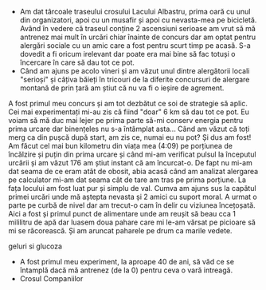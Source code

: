 - Am dat târcoale traseului crosului Lacului Albastru, prima oară cu unul din organizatori, apoi cu un musafir și apoi cu nevasta-mea pe bicicletă. Având în vedere că traseul conține 2 ascensiuni serioase am vrut să mă antrenez mai mult în urcări chiar înainte de concurs dar am optat pentru alergări sociale cu un amic care a fost pentru scurt timp pe acasă. S-a dovedit a fi oricum irelevant dar poate era mai bine să fac totuși o încercare în care să dau tot ce pot.
- Când am ajuns pe acolo vineri și am văzut unul dintre alergătorii locali "serioși" și câțiva băieți în tricouri de la diferite concursuri de alergare montană de prin țară am știut că nu va fi o ieșire de agrement.

A fost primul meu concurs și am tot dezbătut ce soi de strategie să aplic. Cei mai experimentați mi-au zis că fiind "doar" 6 km să dau tot ce pot. Eu voiam să mă duc mai lejer pe prima parte să-mi conserv energia pentru prima urcare dar binențeles nu s-a întâmplat asta... Când am văzut că toți merg ca din pușcă după start, am zis ce, numai eu nu pot? Și dus am fost! Am făcut cel mai bun kilometru din viața mea (4:09) pe porțiunea de încălzire și puțin din prima urcare și când mi-am verificat pulsul la începutul urcării și am văzut 176 am știut instant că am încurcat-o. De fapt nu mi-am dat seama de ce eram atât de obosit, abia acasă când am analizat alergarea pe calculator mi-am dat seama cât de tare am tras pe prima porțiune. La fața locului am fost luat pur și simplu de val. Cumva am ajuns sus la capătul primei urcări unde mă aștepta nevasta și 2 amici cu suport moral. A urmat o parte pe curbă de nivel dar am trecut-o cam în delir cu viziunea încețoșată. Aici a fost și primul punct de alimentare unde am reușit să beau cca 1 mililitru de apă dar luasem doua pahare care mi le-am vărsat pe picioare să mi se răcorească. Și am aruncat paharele pe drum ca marile vedete.

geluri si glucoza
- A fost primul meu experiment, la aproape 40 de ani, să văd ce se întamplă dacă mă antrenez (de la 0) pentru ceva o vară intreagă.
- Crosul Companiilor

